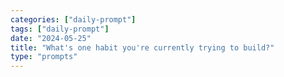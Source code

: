 ```yaml
---
categories: ["daily-prompt"]
tags: ["daily-prompt"]
date: "2024-05-25"
title: "What's one habit you're currently trying to build?"
type: "prompts"
---
```

